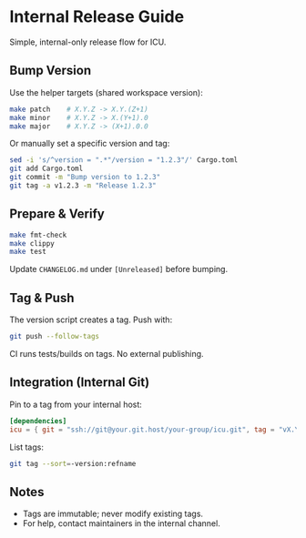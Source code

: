 # Internal Release Guide

Simple, internal-only release flow for ICU.

## Bump Version

Use the helper targets (shared workspace version):

```bash
make patch    # X.Y.Z -> X.Y.(Z+1)
make minor    # X.Y.Z -> X.(Y+1).0
make major    # X.Y.Z -> (X+1).0.0
```

Or manually set a specific version and tag:

```bash
sed -i 's/^version = ".*"/version = "1.2.3"/' Cargo.toml
git add Cargo.toml
git commit -m "Bump version to 1.2.3"
git tag -a v1.2.3 -m "Release 1.2.3"
```

## Prepare & Verify

```bash
make fmt-check
make clippy
make test
```

Update `CHANGELOG.md` under `[Unreleased]` before bumping.

## Tag & Push

The version script creates a tag. Push with:

```bash
git push --follow-tags
```

CI runs tests/builds on tags. No external publishing.

## Integration (Internal Git)

Pin to a tag from your internal host:

```toml
[dependencies]
icu = { git = "ssh://git@your.git.host/your-group/icu.git", tag = "vX.Y.Z" }
```

List tags:

```bash
git tag --sort=-version:refname
```

## Notes
- Tags are immutable; never modify existing tags.
- For help, contact maintainers in the internal channel.

